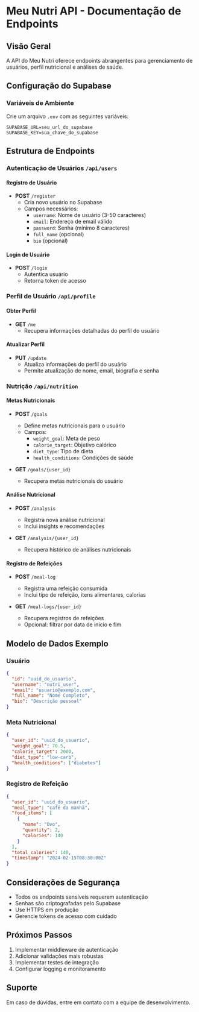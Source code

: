 # Meu Nutri API - Documentação de Endpoints

## Visão Geral

A API do Meu Nutri oferece endpoints abrangentes para gerenciamento de usuários, perfil nutricional e análises de saúde.

## Configuração do Supabase

### Variáveis de Ambiente
Crie um arquivo `.env` com as seguintes variáveis:
```
SUPABASE_URL=seu_url_do_supabase
SUPABASE_KEY=sua_chave_do_supabase
```

## Estrutura de Endpoints

### Autenticação de Usuários `/api/users`

#### Registro de Usuário
- **POST** `/register`
  - Cria novo usuário no Supabase
  - Campos necessários:
    - `username`: Nome de usuário (3-50 caracteres)
    - `email`: Endereço de email válido
    - `password`: Senha (mínimo 8 caracteres)
    - `full_name` (opcional)
    - `bio` (opcional)

#### Login de Usuário
- **POST** `/login`
  - Autentica usuário
  - Retorna token de acesso

### Perfil de Usuário `/api/profile`

#### Obter Perfil
- **GET** `/me`
  - Recupera informações detalhadas do perfil do usuário

#### Atualizar Perfil
- **PUT** `/update`
  - Atualiza informações do perfil do usuário
  - Permite atualização de nome, email, biografia e senha

### Nutrição `/api/nutrition`

#### Metas Nutricionais
- **POST** `/goals`
  - Define metas nutricionais para o usuário
  - Campos:
    - `weight_goal`: Meta de peso
    - `calorie_target`: Objetivo calórico
    - `diet_type`: Tipo de dieta
    - `health_conditions`: Condições de saúde

- **GET** `/goals/{user_id}`
  - Recupera metas nutricionais do usuário

#### Análise Nutricional
- **POST** `/analysis`
  - Registra nova análise nutricional
  - Inclui insights e recomendações

- **GET** `/analysis/{user_id}`
  - Recupera histórico de análises nutricionais

#### Registro de Refeições
- **POST** `/meal-log`
  - Registra uma refeição consumida
  - Inclui tipo de refeição, itens alimentares, calorias

- **GET** `/meal-logs/{user_id}`
  - Recupera registros de refeições
  - Opcional: filtrar por data de início e fim

## Modelo de Dados Exemplo

### Usuário
```json
{
  "id": "uuid_do_usuario",
  "username": "nutri_user",
  "email": "usuario@exemplo.com",
  "full_name": "Nome Completo",
  "bio": "Descrição pessoal"
}
```

### Meta Nutricional
```json
{
  "user_id": "uuid_do_usuario",
  "weight_goal": 70.5,
  "calorie_target": 2000,
  "diet_type": "low-carb",
  "health_conditions": ["diabetes"]
}
```

### Registro de Refeição
```json
{
  "user_id": "uuid_do_usuario",
  "meal_type": "café da manhã",
  "food_items": [
    {
      "name": "Ovo",
      "quantity": 2,
      "calories": 140
    }
  ],
  "total_calories": 140,
  "timestamp": "2024-02-15T08:30:00Z"
}
```

## Considerações de Segurança

- Todos os endpoints sensíveis requerem autenticação
- Senhas são criptografadas pelo Supabase
- Use HTTPS em produção
- Gerencie tokens de acesso com cuidado

## Próximos Passos

1. Implementar middleware de autenticação
2. Adicionar validações mais robustas
3. Implementar testes de integração
4. Configurar logging e monitoramento

## Suporte

Em caso de dúvidas, entre em contato com a equipe de desenvolvimento.
